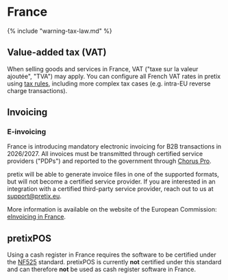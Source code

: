 # France

{% include "warning-tax-law.md" %}

## Value-added tax (VAT)

When selling goods and services in France, VAT ("taxe sur la valeur ajoutée", "TVA") may apply.
You can configure all French VAT rates in pretix using [tax rules](../../guides/taxes.md), including more complex tax cases (e.g. intra-EU reverse charge transactions).

## Invoicing

### E-invoicing

France is introducing mandatory electronic invoicing for B2B transactions in 2026/2027.
All invoices must be transmitted through certified service providers ("PDPs") and reported to the government through [Chorus Pro](https://portail.chorus-pro.gouv.fr).

pretix will be able to generate invoice files in one of the supported formats, but will not become a certified service provider.
If you are interested in an integration with a certified third-party service provider, reach out to us at [support@pretix.eu](mailto:support@pretix.eu). 

More information is available on the website of the European Commission: [eInvoicing in France](https://ec.europa.eu/digital-building-blocks/sites/display/DIGITAL/eInvoicing+in+France).

## pretixPOS

Using a cash register in France requires the software to be certified under the [NF525](https://infocert.org/en/nf525/) standard.
pretixPOS is currently **not** certified under this standard and can therefore **not** be used as cash register software in France.
